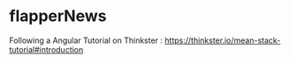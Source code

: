 # flapperNews

Following a Angular Tutorial on Thinkster : https://thinkster.io/mean-stack-tutorial#introduction
